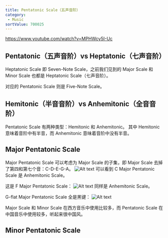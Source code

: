 ```yaml
---
title: Pentatonic Scale（五声音阶）
category:
 - Music
sortValue: 700025
---
```


https://www.youtube.com/watch?v=MPHWcy5I-Uc

## Pentatonic（五声音阶）vs Heptatonic（七声音阶）

Heptatonic Scale 即 Seven-Note Scale，之前我们见到的 Major Scale 和 Minor Scale 也都是 Heptatonic Scale（七声音阶）。

对应的 Pentatonic Scale 则是 Five-Note Scale。

## Hemitonic（半音音阶）vs Anhemitonic（全音音阶）

Pentatonic Scale 有两种类型：Hemitonic 和 Anhemitonic。
其中 Hemitonic 意味着音阶中有半音，而 Anhemitonic 意味着音阶中没有半音。

## Major Pentatonic Scale

Major Pentatonic Scale 可以考虑为 Major Scale 的子集，即 Major Scale 去掉了第四和第七个音：C-D-E-G-A。
![Alt text](image.png)
可以看到 C Major Pentatonic Scale 是 Anhemitonic Scale。

这是 F Major Pentatonic Scale：
![Alt text](image-1.png)
同样是 Anhemitonic Scale。

G-flat Major Pentatonic Scale 全是黑键：
![Alt text](image-2.png)

Major Scale 和 Minor Scale 在西方音乐中使用比较多，而 Pentatonic Scale 在中国音乐中使用较多，听起来很中国风。

## Minor Pentatonic Scale

